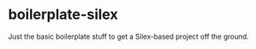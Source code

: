 boilerplate-silex
=================

Just the basic boilerplate stuff to get a Silex-based project off the ground.
